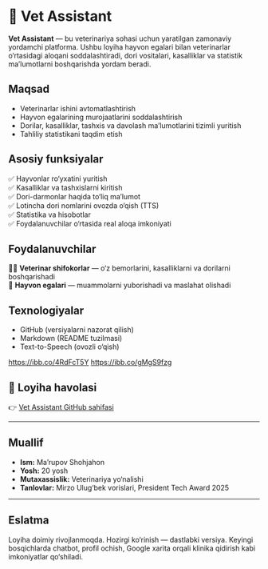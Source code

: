 # 🐾 Vet Assistant

**Vet Assistant** — bu veterinariya sohasi uchun yaratilgan zamonaviy yordamchi platforma. Ushbu loyiha hayvon egalari bilan veterinarlar o‘rtasidagi aloqani soddalashtiradi, dori vositalari, kasalliklar va statistik ma’lumotlarni boshqarishda yordam beradi.

##  Maqsad

- Veterinarlar ishini avtomatlashtirish
- Hayvon egalarining murojaatlarini soddalashtirish
- Dorilar, kasalliklar, tashxis va davolash ma’lumotlarini tizimli yuritish
- Tahliliy statistikani taqdim etish

##  Asosiy funksiyalar

✅ Hayvonlar ro‘yxatini yuritish  
✅ Kasalliklar va tashxislarni kiritish  
✅ Dori-darmonlar haqida to‘liq ma’lumot  
✅ Lotincha dori nomlarini ovozda o‘qish (TTS)  
✅ Statistika va hisobotlar  
✅ Foydalanuvchilar o‘rtasida real aloqa imkoniyati  

##  Foydalanuvchilar

👩‍⚕️ **Veterinar shifokorlar** — o‘z bemorlarini, kasalliklarni va dorilarni boshqarishadi  
👤 **Hayvon egalari** — muammolarni yuborishadi va maslahat olishadi  

##  Texnologiyalar

- GitHub (versiyalarni nazorat qilish)
- Markdown (README tuzilmasi)
- Text-to-Speech (ovozli o‘qish)


https://ibb.co/4RdFcT5Y
https://ibb.co/gMgS9fzg


## 🔗 Loyiha havolasi

👉 [Vet Assistant GitHub sahifasi](https://github.com/shohjahon0811/Vet-assistant)

---

##  Muallif

- **Ism:** Ma’rupov Shohjahon
- **Yosh:** 20 yosh
- **Mutaxassislik:** Veterinariya yo‘nalishi
- **Tanlovlar:** Mirzo Ulug‘bek vorislari, President Tech Award 2025

---

##  Eslatma

Loyiha doimiy rivojlanmoqda. Hozirgi ko‘rinish — dastlabki versiya. Keyingi bosqichlarda chatbot, profil ochish, Google xarita orqali klinika qidirish kabi imkoniyatlar qo‘shiladi.

